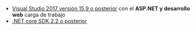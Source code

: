 * [Visual Studio 2017 versión 15,9 o posterior](https://visualstudio.microsoft.com/downloads/) con el **ASP.NET y desarrollo web** carga de trabajo
* [.NET core SDK 2.2 o posterior](https://www.microsoft.com/net/download/all)